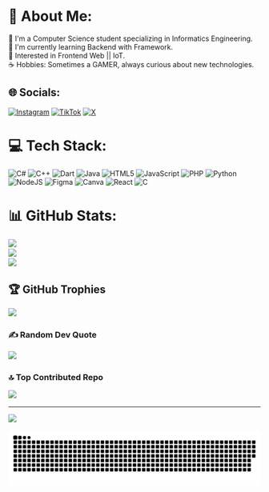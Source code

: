 # 💫 About Me:
🌱 I'm a Computer Science student specializing in Informatics Engineering.<br>🔧 I'm currently learning Backend with Framework.<br>🔧 Interested in Frontend Web || IoT.<br>☕ Hobbies: Sometimes a GAMER, always curious about new technologies.


## 🌐 Socials:
[![Instagram](https://img.shields.io/badge/Instagram-%23E4405F.svg?logo=Instagram&logoColor=white)](https://instagram.com/iam.opayy) [![TikTok](https://img.shields.io/badge/TikTok-%23000000.svg?logo=TikTok&logoColor=white)](https://tiktok.com/@.poyy_0) [![X](https://img.shields.io/badge/X-black.svg?logo=X&logoColor=white)](https://x.com/NaufalByann) 

# 💻 Tech Stack:
![C#](https://img.shields.io/badge/c%23-%23239120.svg?style=plastic&logo=csharp&logoColor=white) ![C++](https://img.shields.io/badge/c++-%2300599C.svg?style=plastic&logo=c%2B%2B&logoColor=white) ![Dart](https://img.shields.io/badge/dart-%230175C2.svg?style=plastic&logo=dart&logoColor=white) ![Java](https://img.shields.io/badge/java-%23ED8B00.svg?style=plastic&logo=openjdk&logoColor=white) ![HTML5](https://img.shields.io/badge/html5-%23E34F26.svg?style=plastic&logo=html5&logoColor=white) ![JavaScript](https://img.shields.io/badge/javascript-%23323330.svg?style=plastic&logo=javascript&logoColor=%23F7DF1E) ![PHP](https://img.shields.io/badge/php-%23777BB4.svg?style=plastic&logo=php&logoColor=white) ![Python](https://img.shields.io/badge/python-3670A0?style=plastic&logo=python&logoColor=ffdd54) ![NodeJS](https://img.shields.io/badge/node.js-6DA55F?style=plastic&logo=node.js&logoColor=white) ![Figma](https://img.shields.io/badge/figma-%23F24E1E.svg?style=plastic&logo=figma&logoColor=white) ![Canva](https://img.shields.io/badge/Canva-%2300C4CC.svg?style=plastic&logo=Canva&logoColor=white) ![React](https://img.shields.io/badge/react-%2320232a.svg?style=plastic&logo=react&logoColor=%2361DAFB) ![C](https://img.shields.io/badge/c-%2300599C.svg?style=plastic&logo=c&logoColor=white)
# 📊 GitHub Stats:
![](https://github-readme-stats.vercel.app/api?username=NaufalAufaaAbyan&theme=radical&hide_border=false&include_all_commits=false&count_private=false)<br/>
![](https://github-readme-streak-stats.herokuapp.com/?user=NaufalAufaaAbyan&theme=radical&hide_border=false)<br/>
![](https://github-readme-stats.vercel.app/api/top-langs/?username=NaufalAufaaAbyan&theme=radical&hide_border=false&include_all_commits=false&count_private=false&layout=compact)

## 🏆 GitHub Trophies
![](https://github-profile-trophy.vercel.app/?username=NaufalAufaaAbyan&theme=radical&no-frame=false&no-bg=false&margin-w=4)

### ✍️ Random Dev Quote
![](https://quotes-github-readme.vercel.app/api?type=horizontal&theme=radical)

### 🔝 Top Contributed Repo
![](https://github-contributor-stats.vercel.app/api?username=NaufalAufaaAbyan&limit=5&theme=radical&combine_all_yearly_contributions=true)

---
[![](https://visitcount.itsvg.in/api?id=NaufalAufaaAbyan&icon=1&color=6)](https://visitcount.itsvg.in)

<!-- Proudly created with GPRM ( https://gprm.itsvg.in ) -->

![snake git](https://github.com/NaufalAufaaAbyan/NaufalAufaaAbyan/blob/output/github-snake-dark.svg)

